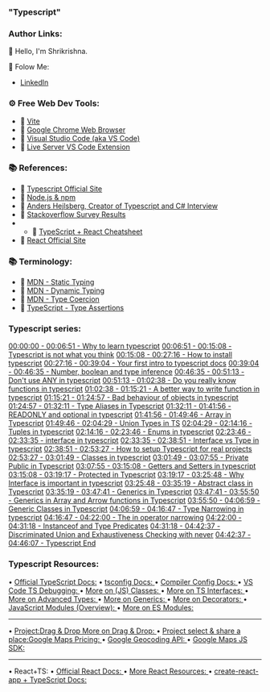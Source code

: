 ### "Typescript"

### Author Links:

👋 Hello, I'm Shrikrishna.

🚀 Folow Me:

- [LinkedIn](www.linkedin.com/in/shrikrishna-g-kachare-9a9411221)

### ⚙ Free Web Dev Tools:

- 🔗 [Vite](https://vitejs.dev/)
- 🔗 [Google Chrome Web Browser](https://google.com/chrome/)
- 🔗 [Visual Studio Code (aka VS Code)](https://code.visualstudio.com/)
- 🔗 [Live Server VS Code Extension](https://marketplace.visualstudio.com/items?itemName=ritwickdey.LiveServer)

### 📚 References:

- 🔗 [Typescript Official Site](https://www.typescriptlang.org/)
- 🔗 [Node.js & npm](https://nodejs.org/)
- 🔗 [Anders Hejlsberg, Creator of Typescript and C# Interview](https://dev.to/destrodevshow/typescript-and-c-both-created-by-the-same-person-named-anders-hejlsberg-42g4)
- 🔗 [Stackoverflow Survey Results](https://survey.stackoverflow.co/2022/#technology-most-popular-technologies)
- - 🔗 [TypeScript + React Cheatsheet](https://github.com/typescript-cheatsheets/react)
- 🔗 [React Official Site](https://reactjs.org/)

### 📚 Terminology:

- 🔗 [MDN - Static Typing](https://developer.mozilla.org/en-US/docs/Glossary/Static_typing)
- 🔗 [MDN - Dynamic Typing](https://developer.mozilla.org/en-US/docs/Glossary/Dynamic_typing)
- 🔗 [MDN - Type Coercion](https://developer.mozilla.org/en-US/docs/Glossary/Type_coercion)
- 🔗 [TypeScript - Type Assertions](https://www.typescriptlang.org/docs/handbook/2/everyday-types.html#type-assertions)

### Typescript series:

[00:00:00 - 00:06:51 - Why to learn typescript](https://youtu.be/30LWjhZzg50)
[00:06:51 - 00:15:08 - Typescript is not what you think](https://youtu.be/30LWjhZzg50?t=411)
[00:15:08 - 00:27:16 - How to install typescript](https://youtu.be/30LWjhZzg50?t=908)
[00:27:16 - 00:39:04 - Your first intro to typescript docs](https://youtu.be/30LWjhZzg50?t=1636)
[00:39:04 - 00:46:35 - Number, boolean and type inference](https://youtu.be/30LWjhZzg50?t=2344)
[00:46:35 - 00:51:13 - Don't use ANY in typescript](https://youtu.be/30LWjhZzg50?t=2795)
[00:51:13 - 01:02:38 - Do you really know functions in typescript](https://youtu.be/30LWjhZzg50?t=3073)
[01:02:38 - 01:15:21 - A better way to write function in typescript](https://youtu.be/30LWjhZzg50?t=3758)
[01:15:21 - 01:24:57 - Bad behaviour of objects in typescript](https://youtu.be/30LWjhZzg50?t=4521)
[01:24:57 - 01:32:11 - Type Aliases in Typescript](https://youtu.be/30LWjhZzg50?t=5097)
[01:32:11 - 01:41:56 - READONLY and optional in typescript](https://youtu.be/30LWjhZzg50?t=5531)
[01:41:56 - 01:49:46 - Array in Typescript](https://youtu.be/30LWjhZzg50?t=6116)
[01:49:46 - 02:04:29 - Union Types in TS](https://youtu.be/30LWjhZzg50?t=6586)
[02:04:29 - 02:14:16 - Tuples in typescript](https://youtu.be/30LWjhZzg50?t=7469)
[02:14:16 - 02:23:46 - Enums in typescript](https://youtu.be/30LWjhZzg50?t=8056)
[02:23:46 - 02:33:35 - interface in typescript](https://youtu.be/30LWjhZzg50?t=8626)
[02:33:35 - 02:38:51 - Interface vs Type in typescript](https://youtu.be/30LWjhZzg50?t=9215)
[02:38:51 - 02:53:27 - How to setup Typescript for real projects](https://youtu.be/30LWjhZzg50?t=9531)
[02:53:27 - 03:01:49 - Classes in typescript](https://youtu.be/30LWjhZzg50?t=10407)
[03:01:49 - 03:07:55 - Private Public in Typescript](https://youtu.be/30LWjhZzg50?t=10909)
[03:07:55 - 03:15:08 - Getters and Setters in typescript](https://youtu.be/30LWjhZzg50?t=11275)
[03:15:08 - 03:19:17 - Protected in Typescript](https://youtu.be/30LWjhZzg50?t=11708)
[03:19:17 - 03:25:48 - Why Interface is important in typescript](https://youtu.be/30LWjhZzg50?t=11957)
[03:25:48 - 03:35:19 - Abstract class in Typescript](https://youtu.be/30LWjhZzg50?t=12348)
[03:35:19 - 03:47:41 - Generics in Typescript](https://youtu.be/30LWjhZzg50?t=12919)
[03:47:41 - 03:55:50 - Generics in Array and Arrow functions in Typescript](https://youtu.be/30LWjhZzg50?t=13661)
[03:55:50 - 04:06:59 - Generic Classes in Typescript](https://youtu.be/30LWjhZzg50?t=14150)
[04:06:59 - 04:16:47 - Type Narrowing in typescript](https://youtu.be/30LWjhZzg50?t=14819)
[04:16:47 - 04:22:00 - The in operator narrowing](https://youtu.be/30LWjhZzg50?t=15407)
[04:22:00 - 04:31:18 - Instanceof and Type Predicates](https://youtu.be/30LWjhZzg50?t=15720)
[04:31:18 - 04:42:37 - Discriminated Union and Exhaustiveness Checking with never](https://youtu.be/30LWjhZzg50?t=16278)
[04:42:37 - 04:46:07 - Typescript End](https://youtu.be/30LWjhZzg50?t=16957)

### Typescript Resources:

• [ Official TypeScript Docs:](https://www.typescriptlang.org/docs/handbook/2/everyday-types.html)
• [ tsconfig Docs: ](https://www.typescriptlang.org/docs/handbook/tsconfig-json.html)
• [ Compiler Config Docs: ](https://www.typescriptlang.org/docs/handbook/compiler-options.html)
• [ VS Code TS Debugging: ](https://code.visualstudio.com/docs/typescript/typescript-debugging)
• [ More on (JS) Classes: ](https://developer.mozilla.org/en-US/docs/Web/JavaScript/Reference/Classes)
• [ More on TS Interfaces: ](https://www.typescriptlang.org/docs/handbook/2/objects.html)
• [ More on Advanced Types: ](https://www.typescriptlang.org/docs/handbook/2/types-from-types.html)
• [ More on Generics: ](https://www.typescriptlang.org/docs/handbook/generics.html)
• [ More on Decorators: ](https://www.typescriptlang.org/docs/handbook/decorators.html)
• [ JavaScript Modules (Overview): ](https://medium.com/computed-comparisons/commonjs-vs-amd-vs-requirejs-vs-es6-modules-2e814b114a0b)
• [ More on ES Modules: ](https://developer.mozilla.org/en-US/docs/Web/JavaScript/Guide/Modules)

---

• [ Project:Drag & Drop More on Drag & Drop: ](https://developer.mozilla.org/en-US/docs/Web/API/HTML_Drag_and_Drop_API)
• [ Project select & share a place:Google Maps Pricing: ](https://cloud.google.com/maps-platform/pricing/sheet/)
• [Google Geocoding API: ](https://developers.google.com/maps/documentation/geocoding/start)
• [Google Maps JS SDK: ](https://developers.google.com/maps/documentation/javascript/tutorial)

---

• React+TS:
• [ Official React Docs: ](https://reactjs.org/docs/getting-started.html)
• [ More React Resources: ](https://academind.com/learn/react/)
• [ create-react-app + TypeScript Docs: ](https://create-react-app.dev/docs/adding-typescript/)
